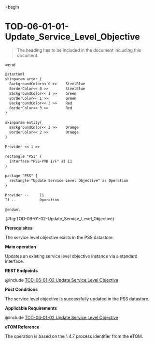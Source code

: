 =begin

# TOD-06-01-01-Update_Service_Level_Objective

> The heading has to be included in the document including this document.

=end

```plantuml
@startuml
skinparam actor {
  BackgroundColor<< 0 >> 	SteelBlue
  BorderColor<< 0 >> 		SteelBlue
  BackgroundColor<< 1 >> 	Green
  BorderColor<< 1 >> 		Green
  BackgroundColor<< 3 >> 	Red
  BorderColor<< 3 >> 		Red
}

skinparam entity{
  BackgroundColor<< 2 >> 	Orange
  BorderColor<< 2 >> 		Orange
}

Provider << 1 >>

rectangle "PSI" {
  interface "PSS-PVD I/F" as I1
}

package "PSS" {
  rectangle "Update Service Level Objective" as Operation
}

Provider --	    I1
I1 --           Operation

@enduml

```

![**TOD-06-01-02**: Update Service Level Objective](../../common/pixel.png){#fig:TOD-06-01-02-Update_Service_Level_Objective}

**Prerequisites**

The service level objective exists in the PSS datastore.

**Main operation**

Updates an existing service level objective instance via a standard interface.

**REST Endpoints**

@include [TOD-06-01-02 Update Service Level Objective](endpoints/TOD-06-01-02-Update_Service_Level_Objective-endpoints.md)

**Post Conditions**

The service level objective is successfully updated in the PSS datastore.

**Applicable Requirements**

@include [TOD-06-01-02 Update Service Level Objective](requirements/TOD-06-01-02-Update_Service_Level_Objective-requirements.md)

**eTOM Reference**

The operation is based on the 1.4.7 process identifier from the eTOM.
